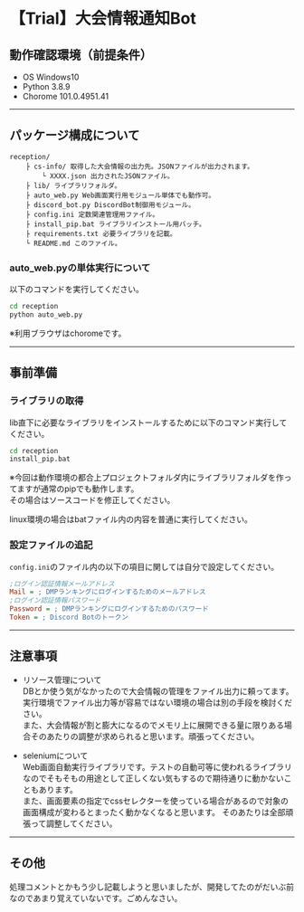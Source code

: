 # 【Trial】大会情報通知Bot
## 動作確認環境（前提条件）
- OS Windows10  
- Python 3.8.9  
- Chorome 101.0.4951.41  

---
## パッケージ構成について

```
reception/
    ├ cs-info/ 取得した大会情報の出力先。JSONファイルが出力されます。
        └ XXXX.json 出力されたJSONファイル。
    ├ lib/ ライブラリフォルダ。
    ├ auto_web.py Web画面実行用モジュール単体でも動作可。
    ├ discord_bot.py DiscordBot制御用モジュール。
    ├ config.ini 定数関連管理用ファイル。
    ├ install_pip.bat ライブラリインストール用バッチ。
    ├ requirements.txt 必要ライブラリを記載。
    └ README.md このファイル。
```
### **auto_web.pyの単体実行について**
以下のコマンドを実行してください。
```bash
cd reception
python auto_web.py
```  
※利用ブラウザはchoromeです。

---
## 事前準備
### **ライブラリの取得**
lib直下に必要なライブラリをインストールするために以下のコマンド実行してください。
```bash
cd reception
install_pip.bat
```
※今回は動作環境の都合上プロジェクトフォルダ内にライブラリフォルダを作ってますが通常のpipでも動作します。  
その場合はソースコードを修正してください。

linux環境の場合はbatファイル内の内容を普通に実行してください。

### **設定ファイルの追記**
`config.ini`のファイル内の以下の項目に関しては自分で設定してください。
```ini
;ログイン認証情報メールアドレス
Mail = ; DMPランキングにログインするためのメールアドレス
;ログイン認証情報パスワード
Password = ; DMPランキングにログインするためのパスワード
Token = ; Discord Botのトークン
```
---

## 注意事項
- リソース管理について  
  DBとか使う気がなかったので大会情報の管理をファイル出力に頼ってます。実行環境でファイル出力等が容易ではない環境の場合は別の手段を検討ください。  
  また、大会情報が割と膨大になるのでメモリ上に展開できる量に限りある場合そのあたりの調整が求められると思います。頑張ってください。  

- seleniumについて  
  Web画面自動実行ライブラリです。テストの自動可等に使われるライブラリなのでそもそもの用途として正しくない気もするので期待通りに動かないこともあります。  
  また、画面要素の指定でcssセレクターを使っている場合があるので対象の画面構成が変わるとまったく動かなくなると思います。
  そのあたりは全部頑張って調整してください。  

---

## その他
処理コメントとかもう少し記載しようと思いましたが、開発してたのがだいぶ前なのであまり覚えていないです。ごめんなさい。  
